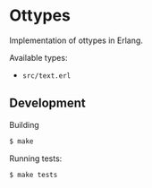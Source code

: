 # Ottypes

Implementation of ottypes in Erlang.


Available types:

* `src/text.erl`





## Development

Building

```bash
$ make
```

Running tests:

```bash
$ make tests
```
